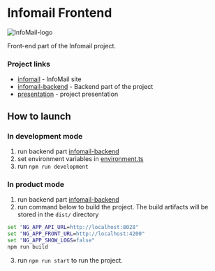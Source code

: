 # Infomail Frontend
![InfoMail-logo](https://imgur.com/EyQPoMx.png)

Front-end part of the Infomail project.

### Project links
* [infomail](https://infomail-frontend.herokuapp.com/) - InfoMail site
* [infomail-backend](https://github.com/Lastzlo/InfoMail) - Backend part of the project
* [presentation](https://docs.google.com/presentation/d/1b3__UhovdmZHmPkEundb0FxifjXbJPbz/edit?usp=sharing&ouid=100645824107772636818&rtpof=true&sd=true) - project presentation

## How to launch
### In development mode
1) run backend part [infomail-backend](https://github.com/Lastzlo/InfoMail)
2) set environment variables in [environment.ts](https://github.com/Lastzlo/Infomail-frontend/blob/master/src/environments/environment.ts)
3) run `npm run development`
### In product mode
1) run backend part [infomail-backend](https://github.com/Lastzlo/InfoMail)
2) run command below to build the project. The build artifacts will be stored in the `dist/` directory
```cmd
set "NG_APP_API_URL=http://localhost:8028"
set "NG_APP_FRONT_URL=http://localhost:4200"
set "NG_APP_SHOW_LOGS=false"
npm run build
```
3) run `npm run start` to run the project.

